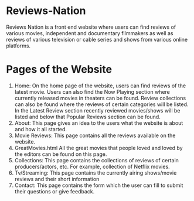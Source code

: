 # Reviews-Nation
Reviews Nation is a front end website where users can find reviews of various movies, 
independent and documentary filmmakers as well as reviews of various television or cable 
series and shows from various online platforms.

# Pages of the Website
1. Home: On the home page of the website, users can find reviews of the latest 
movie. Users can also find the Now Playing section where currently 
released movies in theaters can be found. Review collections can also 
be found where the reviews of certain categories will be listed. In the 
Latest Review section recently reviewed movies/shows will be listed 
and below that Popular Reviews section can be found.
2. About: This page gives an idea to the users what the website is about and how 
it all started.
3. Movie Reviews: This page contains all the reviews available on the website.
4. GreatMovies.html All the great movies that people loved and loved by the editors can be 
found on this page.
5. Collections: This page contains the collections of reviews of certain 
producers/actors, etc. For example, collection of Netflix movies.
6. Tv/Streaming: This page contains the currently airing shows/movie reviews and their 
short information
7. Contact: This page contains the form which the user can fill to submit their 
questions or give feedback.
